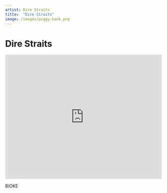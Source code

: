 ```yaml
---
artist: Dire Straits
title:  "Dire Straits"
image: /images/piggy-bank.png
---
```


# Dire Straits

<iframe width="100%" height="400" src="https://www.youtube.com/embed/_atRLSxfg_0" frameborder="0" allowfullscreen></iframe>

BIOKE